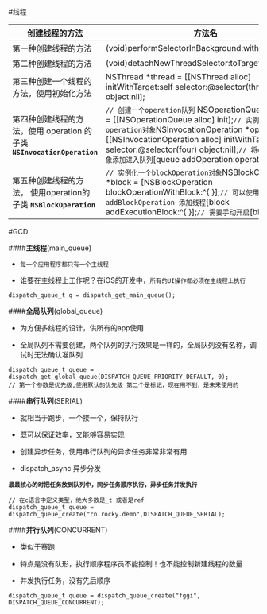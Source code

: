 #线程

创建线程的方法 | 方法名
---|---
第一种创建线程的方法|(void)performSelectorInBackground:withObject: 
第二种创建线程的方法|(void)detachNewThreadSelector:toTarget:withObject: 
第三种创建一个线程的方法，使用初始化方法|NSThread *thread = [[NSThread alloc] initWithTarget:self selector:@selector(thrid) object:nil];
第四种创建线程的方法，使用 operation 的子类 **`NSInvocationOperation`**| `// 创建一个operation队列` NSOperationQueue *queue = [[NSOperationQueue alloc] init];`// 实例化一个operation对象`NSInvocationOperation *operation = [[NSInvocationOperation alloc] initWithTarget:self selector:@selector(four) object:nil];`// 将operation对象添加进入队列`[queue addOperation:operation];
第五种创建线程的方法， 使用operation的子类 **`NSBlockOperation`**|`// 实例化一个blockOperation对象`NSBlockOperation *block = [NSBlockOperation blockOperationWithBlock:^{  }];`// 可以使用addBlockOperation 添加线程`[block addExecutionBlock:^{  }];`// 需要手动开启`[block start];



#GCD

####**主线程**(main_queue)

+ `每一个应用程序都只有一个主线程`

+ 谁要在主线程上工作呢？在iOS的开发中，`所有的UI操作都必须在主线程上执行`

```
dispatch_queue_t q = dispatch_get_main_queue();
```

####**全局队列**(global_queue)
+ 为方便多线程的设计，供所有的app使用

+ 全局队列不需要创建，两个队列的执行效果是一样的，全局队列没有名称，调试时无法确认准队列

```
dispatch_queue_t queue = dispatch_get_global_queue(DISPATCH_QUEUE_PRIORITY_DEFAULT, 0);
// 第一个参数是优先级,使用默认的优先级 第二个是标记，现在用不到，是未来使用的
```


####**串行队列**(SERIAL)
+ 就相当于跑步，一个接一个，保持队行

+ 既可以保证效率，又能够容易实现

+ 创建异步任务，使用串行队列的异步任务非常非常有用

+ dispatch_async  异步分发

**`最最核心的时把任务放到队列中，同步任务顺序执行，异步任务并发执行`**

```
// 在c语言中定义类型，绝大多数是_t 或者是ref
dispatch_queue_t queue = dispatch_queue_create("cn.rocky.demo",DISPATCH_QUEUE_SERIAL);
```
    
####**并行队列**(CONCURRENT)
+ 类似于赛跑

+ 特点是没有队形，执行顺序程序员不能控制！也不能控制新建线程的数量

+ 并发执行任务，没有先后顺序

```
dispatch_queue_t queue = dispatch_queue_create("fggi", DISPATCH_QUEUE_CONCURRENT);
```

